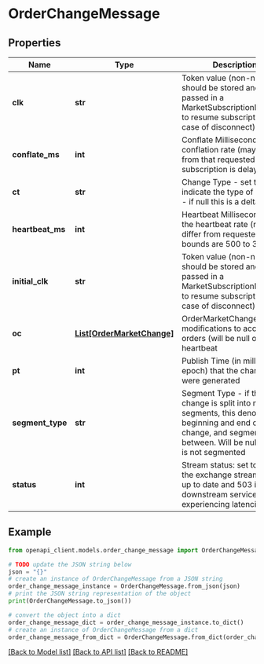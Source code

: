 # OrderChangeMessage


## Properties

Name | Type | Description | Notes
------------ | ------------- | ------------- | -------------
**clk** | **str** | Token value (non-null) should be stored and passed in a MarketSubscriptionMessage to resume subscription (in case of disconnect) | [optional] 
**conflate_ms** | **int** | Conflate Milliseconds - the conflation rate (may differ from that requested if subscription is delayed) | [optional] 
**ct** | **str** | Change Type - set to indicate the type of change - if null this is a delta) | [optional] 
**heartbeat_ms** | **int** | Heartbeat Milliseconds - the heartbeat rate (may differ from requested: bounds are 500 to 30000) | [optional] 
**initial_clk** | **str** | Token value (non-null) should be stored and passed in a MarketSubscriptionMessage to resume subscription (in case of disconnect) | [optional] 
**oc** | [**List[OrderMarketChange]**](OrderMarketChange.md) | OrderMarketChanges - the modifications to account&#39;s orders (will be null on a heartbeat | [optional] 
**pt** | **int** | Publish Time (in millis since epoch) that the changes were generated | [optional] 
**segment_type** | **str** | Segment Type - if the change is split into multiple segments, this denotes the beginning and end of a change, and segments in between. Will be null if data is not segmented | [optional] 
**status** | **int** | Stream status: set to null if the exchange stream data is up to date and 503 if the downstream services are experiencing latencies | [optional] 

## Example

```python
from openapi_client.models.order_change_message import OrderChangeMessage

# TODO update the JSON string below
json = "{}"
# create an instance of OrderChangeMessage from a JSON string
order_change_message_instance = OrderChangeMessage.from_json(json)
# print the JSON string representation of the object
print(OrderChangeMessage.to_json())

# convert the object into a dict
order_change_message_dict = order_change_message_instance.to_dict()
# create an instance of OrderChangeMessage from a dict
order_change_message_from_dict = OrderChangeMessage.from_dict(order_change_message_dict)
```
[[Back to Model list]](../README.md#documentation-for-models) [[Back to API list]](../README.md#documentation-for-api-endpoints) [[Back to README]](../README.md)


